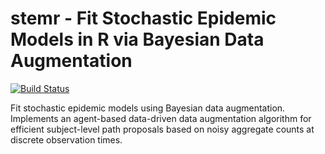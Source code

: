 <!-- README.md is generated from README.Rmd. Please edit that file -->
stemr - Fit Stochastic Epidemic Models in R via Bayesian Data Augmentation
==========================================================================

[![Build Status](https://travis-ci.org/fintzij/stemr.svg?branch=master)](https://travis-ci.org/fintzij/stemr)

Fit stochastic epidemic models using Bayesian data augmentation. Implements an agent-based data-driven data augmentation algorithm for efficient subject-level path proposals based on noisy aggregate counts at discrete observation times.
